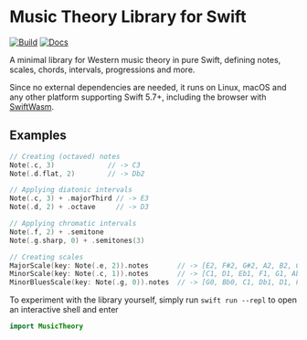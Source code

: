 # Music Theory Library for Swift

[![Build](https://github.com/fwcd/swift-music-theory/actions/workflows/build.yml/badge.svg)](https://github.com/fwcd/swift-music-theory/actions/workflows/build.yml)
[![Docs](https://github.com/fwcd/swift-music-theory/actions/workflows/docs.yml/badge.svg)](https://fwcd.github.io/swift-music-theory/documentation/musictheory)

A minimal library for Western music theory in pure Swift, defining notes, scales, chords, intervals, progressions and more.

Since no external dependencies are needed, it runs on Linux, macOS and any other platform supporting Swift 5.7+, including the browser with [SwiftWasm](https://github.com/swiftwasm).

## Examples

```swift
// Creating (octaved) notes
Note(.c, 3)             // -> C3
Note(.d.flat, 2)        // -> Db2

// Applying diatonic intervals
Note(.c, 3) + .majorThird // -> E3
Note(.d, 2) + .octave     // -> D3

// Applying chromatic intervals
Note(.f, 2) + .semitone
Note(.g.sharp, 0) + .semitones(3)

// Creating scales
MajorScale(key: Note(.e, 2)).notes       // -> [E2, F#2, G#2, A2, B2, C#3, D#3]
MinorScale(key: Note(.c, 1)).notes       // -> [C1, D1, Eb1, F1, G1, Ab1, Bb1]
MinorBluesScale(key: Note(.g, 0)).notes  // -> [G0, Bb0, C1, Db1, D1, F1]
```

To experiment with the library yourself, simply run `swift run --repl` to open an interactive shell and enter

```swift
import MusicTheory
```
